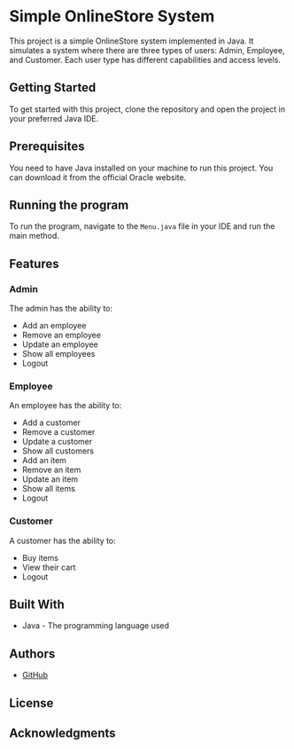 # Simple OnlineStore System

This project is a simple OnlineStore system implemented in Java. It simulates a system where there are three types of users: Admin, Employee, and Customer. Each user type has different capabilities and access levels.

## Getting Started

To get started with this project, clone the repository and open the project in your preferred Java IDE.

## Prerequisites

You need to have Java installed on your machine to run this project. You can download it from the official Oracle website.

## Running the program

To run the program, navigate to the `Menu.java` file in your IDE and run the main method.

## Features

### Admin

The admin has the ability to:
- Add an employee
- Remove an employee
- Update an employee
- Show all employees
- Logout

### Employee

An employee has the ability to:
- Add a customer
- Remove a customer
- Update a customer
- Show all customers
- Add an item
- Remove an item
- Update an item
- Show all items
- Logout

### Customer

A customer has the ability to:
- Buy items
- View their cart
- Logout

## Built With

- Java - The programming language used

## Authors

-  [GitHub](https://github.com/Mohiabd99)

## License


## Acknowledgments
